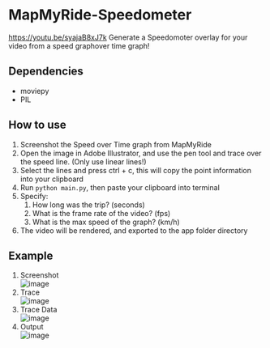 # MapMyRide-Speedometer
https://youtu.be/syajaB8xJ7k Generate a Speedomoter overlay for your video from a speed graphover time graph!

## Dependencies
- moviepy
- PIL

## How to use
1. Screenshot the Speed over Time graph from MapMyRide
2. Open the image in Adobe Illustrator, and use the pen tool and trace over the speed line. (Only use linear lines!)
3. Select the lines and press ctrl + c, this will copy the point information into your clipboard
4. Run `python main.py`, then paste your clipboard into terminal
5. Specify:
    1. How long was the trip? (seconds)
    2. What is the frame rate of the video? (fps)
    3. What is the max speed of the graph? (km/h)
6. The video will be rendered, and exported to the app folder directory

## Example
1. Screenshot\
![image](https://user-images.githubusercontent.com/53892067/199867933-97ee9664-3a44-4afa-a0c7-9b36da8ce98e.png)
2. Trace\
![image](https://user-images.githubusercontent.com/53892067/199867964-49ea6c2a-16bb-4856-b7c6-2b84965b5cf3.png)
3. Trace Data\
![image](https://user-images.githubusercontent.com/53892067/199868051-86dd6a45-d259-42c6-8241-484016d8e587.png)
4. Output\
![image](https://user-images.githubusercontent.com/53892067/199868119-533e6ff9-8c3e-4d92-b908-c27acdc699e9.png)
